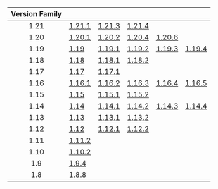 | Version Family | | | | | |
|:---:|---|---|---|---|---|
| 1.21 | [1.21.1](https://github.com/BaldGang/spigot-build/releases/download/20250216/spigot-1.21.1.jar) | [1.21.3](https://github.com/BaldGang/spigot-build/releases/download/20250216/spigot-1.21.3.jar) | [1.21.4](https://github.com/BaldGang/spigot-build/releases/download/20250216/spigot-1.21.4.jar) | | |
| 1.20 | [1.20.1](https://github.com/BaldGang/spigot-build/releases/download/20250216/spigot-1.20.1.jar) | [1.20.2](https://github.com/BaldGang/spigot-build/releases/download/20250216/spigot-1.20.2.jar) | [1.20.4](https://github.com/BaldGang/spigot-build/releases/download/20250216/spigot-1.20.4.jar) | [1.20.6](https://github.com/BaldGang/spigot-build/releases/download/20250216/spigot-1.20.6.jar) | |
| 1.19 | [1.19](https://github.com/BaldGang/spigot-build/releases/download/20250216/spigot-1.19.jar) | [1.19.1](https://github.com/BaldGang/spigot-build/releases/download/20250216/spigot-1.19.1.jar) | [1.19.2](https://github.com/BaldGang/spigot-build/releases/download/20250216/spigot-1.19.2.jar) | [1.19.3](https://github.com/BaldGang/spigot-build/releases/download/20250216/spigot-1.19.3.jar) | [1.19.4](https://github.com/BaldGang/spigot-build/releases/download/20250216/spigot-1.19.4.jar) |
| 1.18 | [1.18](https://github.com/BaldGang/spigot-build/releases/download/20250216/spigot-1.18.jar) | [1.18.1](https://github.com/BaldGang/spigot-build/releases/download/20250216/spigot-1.18.1.jar) | [1.18.2](https://github.com/BaldGang/spigot-build/releases/download/20250216/spigot-1.18.2.jar) | | |
| 1.17 | [1.17](https://github.com/BaldGang/spigot-build/releases/download/20250216/spigot-1.17.jar) | [1.17.1](https://github.com/BaldGang/spigot-build/releases/download/20250216/spigot-1.17.1.jar) | | | |
| 1.16 | [1.16.1](https://github.com/BaldGang/spigot-build/releases/download/20250216/spigot-1.16.1.jar) | [1.16.2](https://github.com/BaldGang/spigot-build/releases/download/20250216/spigot-1.16.2.jar) | [1.16.3](https://github.com/BaldGang/spigot-build/releases/download/20250216/spigot-1.16.3.jar) | [1.16.4](https://github.com/BaldGang/spigot-build/releases/download/20250216/spigot-1.16.4.jar) | [1.16.5](https://github.com/BaldGang/spigot-build/releases/download/20250216/spigot-1.16.5.jar) |
| 1.15 | [1.15](https://github.com/BaldGang/spigot-build/releases/download/20250216/spigot-1.15.jar) | [1.15.1](https://github.com/BaldGang/spigot-build/releases/download/20250216/spigot-1.15.1.jar) | [1.15.2](https://github.com/BaldGang/spigot-build/releases/download/20250216/spigot-1.15.2.jar) | | |
| 1.14 | [1.14](https://github.com/BaldGang/spigot-build/releases/download/20250216/spigot-1.14.jar) | [1.14.1](https://github.com/BaldGang/spigot-build/releases/download/20250216/spigot-1.14.1.jar) | [1.14.2](https://github.com/BaldGang/spigot-build/releases/download/20250216/spigot-1.14.2.jar) | [1.14.3](https://github.com/BaldGang/spigot-build/releases/download/20250216/spigot-1.14.3.jar) | [1.14.4](https://github.com/BaldGang/spigot-build/releases/download/20250216/spigot-1.14.4.jar) |
| 1.13 | [1.13](https://github.com/BaldGang/spigot-build/releases/download/20250216/spigot-1.13.jar) | [1.13.1](https://github.com/BaldGang/spigot-build/releases/download/20250216/spigot-1.13.1.jar) | [1.13.2](https://github.com/BaldGang/spigot-build/releases/download/20250216/spigot-1.13.2.jar) | | |
| 1.12 | [1.12](https://github.com/BaldGang/spigot-build/releases/download/20250216/spigot-1.12.jar) | [1.12.1](https://github.com/BaldGang/spigot-build/releases/download/20250216/spigot-1.12.1.jar) | [1.12.2](https://github.com/BaldGang/spigot-build/releases/download/20250216/spigot-1.12.2.jar) | | |
| 1.11 | [1.11.2](https://github.com/BaldGang/spigot-build/releases/download/20250216/spigot-1.11.2.jar) | | | | |
| 1.10 | [1.10.2](https://github.com/BaldGang/spigot-build/releases/download/20250216/spigot-1.10.2.jar) | | | | |
| 1.9 | [1.9.4](https://github.com/BaldGang/spigot-build/releases/download/20250216/spigot-1.9.4.jar) | | | | |
| 1.8 | [1.8.8](https://github.com/BaldGang/spigot-build/releases/download/20250216/spigot-1.8.8.jar) | | | | |
